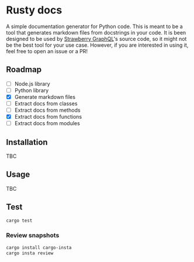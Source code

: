 # Rusty docs

A simple documentation generator for Python code. This is meant to be a tool
that generates markdown files from docstrings in your code. It is been designed
to be used by [Strawberry GraphQL](https://strawberry.rocks)'s source code, so
it might not be the best tool for your use case. However, if you are interested
in using it, feel free to open an issue or a PR!

## Roadmap

- [ ] Node.js library
- [ ] Python library
- [x] Generate markdown files
- [ ] Extract docs from classes
- [ ] Extract docs from methods
- [x] Extract docs from functions
- [ ] Extract docs from modules

## Installation

TBC

## Usage

TBC

## Test

```bash
cargo test
```

### Review snapshots

```bash
cargo install cargo-insta
cargo insta review
```
